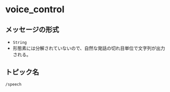 # voice_control

## メッセージの形式
- `String`
- 形態素には分解されていないので、自然な発話の切れ目単位で文字列が出力される。


## トピック名
`/speech`
